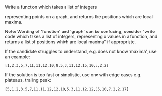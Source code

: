 Write a function which takes a list of integers

representing points on a graph, and returns the positions which are local maxima.



Note: Wording of 'function' and 'graph' can be confusing, consider "write code which takes a list of integers, representing x values in a function, and returns a list of positions which are local maxima" if appropriate.



If the candidate struggles to understand, e.g. does not know ‘maxima’, use an example:
```
[1,2,3,5,7,11,11,12,10,8,5,3,11,12,15,10,7,2,2]
```
If the solution is too fast or simplistic, use one with edge cases e.g. plateaus, trailing peak:
```
[5,1,2,3,5,7,11,11,12,12,10,5,3,11,12,12,15,10,7,2,2,17]
```